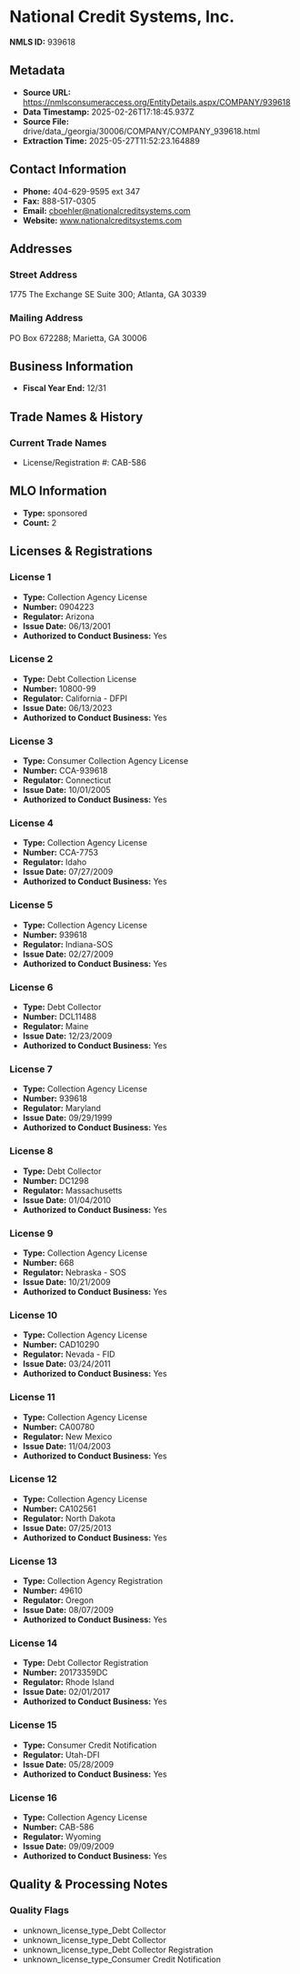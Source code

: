 # National Credit Systems, Inc.

**NMLS ID:** 939618

## Metadata
- **Source URL:** https://nmlsconsumeraccess.org/EntityDetails.aspx/COMPANY/939618
- **Data Timestamp:** 2025-02-26T17:18:45.937Z
- **Source File:** drive/data_/georgia/30006/COMPANY/COMPANY_939618.html
- **Extraction Time:** 2025-05-27T11:52:23.164889

## Contact Information
- **Phone:** 404-629-9595 ext 347
- **Fax:** 888-517-0305
- **Email:** cboehler@nationalcreditsystems.com
- **Website:** www.nationalcreditsystems.com

## Addresses
### Street Address
1775 The Exchange SE Suite 300; Atlanta, GA 30339

### Mailing Address
PO Box 672288; Marietta, GA 30006

## Business Information
- **Fiscal Year End:** 12/31

## Trade Names & History
### Current Trade Names
- License/Registration #: CAB-586

## MLO Information
- **Type:** sponsored
- **Count:** 2

## Licenses & Registrations

### License 1
- **Type:** Collection Agency License
- **Number:** 0904223
- **Regulator:** Arizona
- **Issue Date:** 06/13/2001
- **Authorized to Conduct Business:** Yes

### License 2
- **Type:** Debt Collection License
- **Number:** 10800-99
- **Regulator:** California - DFPI
- **Issue Date:** 06/13/2023
- **Authorized to Conduct Business:** Yes

### License 3
- **Type:** Consumer Collection Agency License
- **Number:** CCA-939618
- **Regulator:** Connecticut
- **Issue Date:** 10/01/2005
- **Authorized to Conduct Business:** Yes

### License 4
- **Type:** Collection Agency License
- **Number:** CCA-7753
- **Regulator:** Idaho
- **Issue Date:** 07/27/2009
- **Authorized to Conduct Business:** Yes

### License 5
- **Type:** Collection Agency License
- **Number:** 939618
- **Regulator:** Indiana-SOS
- **Issue Date:** 02/27/2009
- **Authorized to Conduct Business:** Yes

### License 6
- **Type:** Debt Collector
- **Number:** DCL11488
- **Regulator:** Maine
- **Issue Date:** 12/23/2009
- **Authorized to Conduct Business:** Yes

### License 7
- **Type:** Collection Agency License
- **Number:** 939618
- **Regulator:** Maryland
- **Issue Date:** 09/29/1999
- **Authorized to Conduct Business:** Yes

### License 8
- **Type:** Debt Collector
- **Number:** DC1298
- **Regulator:** Massachusetts
- **Issue Date:** 01/04/2010
- **Authorized to Conduct Business:** Yes

### License 9
- **Type:** Collection Agency License
- **Number:** 668
- **Regulator:** Nebraska - SOS
- **Issue Date:** 10/21/2009
- **Authorized to Conduct Business:** Yes

### License 10
- **Type:** Collection Agency License
- **Number:** CAD10290
- **Regulator:** Nevada - FID
- **Issue Date:** 03/24/2011
- **Authorized to Conduct Business:** Yes

### License 11
- **Type:** Collection Agency License
- **Number:** CA00780
- **Regulator:** New Mexico
- **Issue Date:** 11/04/2003
- **Authorized to Conduct Business:** Yes

### License 12
- **Type:** Collection Agency License
- **Number:** CA102561
- **Regulator:** North Dakota
- **Issue Date:** 07/25/2013
- **Authorized to Conduct Business:** Yes

### License 13
- **Type:** Collection Agency Registration
- **Number:** 49610
- **Regulator:** Oregon
- **Issue Date:** 08/07/2009
- **Authorized to Conduct Business:** Yes

### License 14
- **Type:** Debt Collector Registration
- **Number:** 20173359DC
- **Regulator:** Rhode Island
- **Issue Date:** 02/01/2017
- **Authorized to Conduct Business:** Yes

### License 15
- **Type:** Consumer Credit Notification
- **Regulator:** Utah-DFI
- **Issue Date:** 05/28/2009
- **Authorized to Conduct Business:** Yes

### License 16
- **Type:** Collection Agency License
- **Number:** CAB-586
- **Regulator:** Wyoming
- **Issue Date:** 09/09/2009
- **Authorized to Conduct Business:** Yes

## Quality & Processing Notes
### Quality Flags
- unknown_license_type_Debt Collector
- unknown_license_type_Debt Collector
- unknown_license_type_Debt Collector Registration
- unknown_license_type_Consumer Credit Notification
